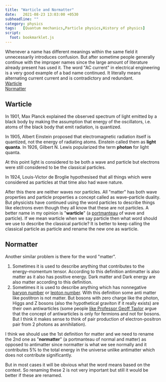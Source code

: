 ```yaml
---
title: "Warticle and Normatter"
date:   2021-08-23 13:03:00 +0530
subheadline: ""
category: physics
tags:   [Quantum mechanics,Particle physics,History of physics]
script:
  foot: bookmarklet.js
---
```

Whenever a name has different meanings within the same field  it unnecessarily introduces confusion. But after sometime people generally continue with the improper names since the large amount of literature already present has used it.<!--more--> The word "AC current" in electrical engineering is a very good example of a bad name continued. It literally means alternating current current and is contradictory and redundant.<br>
[Warticle](#warticle)<br>
[Normatter](#normatter)<br>
## Warticle
In 1901, Max Planck explained the observed spectrum of light emitted by a black body by making the assumption that energy of the oscillators, i.e. atoms of the black body that emit radiation, is quantized.

In 1905, Albert Einstein proposed that electromagnetic radiation itself is quantized, not the energy of radiating atoms. Einstein called them as **light quanta**. In 1926, Gilbert N. Lewis popularized the term **photon** for light quanta.

At this point light is considered to be both a wave and particle but electrons were still considered to be the classical particles.

In 1924, Louis-Victor de Broglie hypothesised that all things which were considered as particles at that time also had wave nature.

After this there are neither waves nor particles. All "matter" has both wave properties and particle properties a concept called as wave–particle duality. But physicists have continued using the word particles to describe things like electrons even though they all know that these are not particles. A better name in my opinion is "**warticle**" (a [portmanteau](https://en.wikipedia.org/wiki/Portmanteau) of wave and particle). If we mean warticle when we say particle then what word should we use to describe the classical particle? It is better to keep calling the classical particle as particle and rename the new one as warticle.

## Normatter
Another similar problem is there for the word "matter". 
1. Sometimes it is used to describe anything that contributes to the energy–momentum tensor. According to this definition antimatter is also matter as it also has positive energy. Dark matter and Dark energy are also matter according to this definition.
2. Sometimes it is used to describe anything which has nonnegative [baryon number](https://en.wikipedia.org/wiki/Baryon_number) or [lepton number](https://en.wikipedia.org/wiki/Lepton_number). With this definition some anti matter like postitron is not matter. But bosons with zero charge like the photon, Higgs and Z bosons (also the hypothetical graviton if it really exists) are their own antiwarticles (some people [like Professor Geoff Taylor](https://www.abc.net.au/science/articles/2012/10/10/3607034.htm) argue that the concept of antiwarticles is only for fermions and not for bosons. But I think it makes sense to think of pair production of electron-positron pair from 2 photons as annihilation).

I think we should use the 1st definition for matter and we need to rename the 2nd one as "**normatter**" (a portmanteau of normal and matter) as opposed to antimatter since normatter is what we see normally and it contributes 5% to the total energy in the universe unlike antimatter which does not contribute significantly.

But in most cases it will be obvious what the word means based on the context. So renaming these 2 is not very important but still it would be better if these are renamed. 